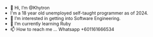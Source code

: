 - 👋 Hi, I’m @Khytron
- I'm a 18 year old unemployed self-taught programmer as of 2024.
- 👀 I’m interested in getting into Software Engineering.
- 🌱 I’m currently learning Ruby
- 📫 How to reach me ... Whatsapp +601161666534

<!---
Khytron/Khytron is a ✨ special ✨ repository because its `README.md` (this file) appears on your GitHub profile.
You can click the Preview link to take a look at your changes.
--->

